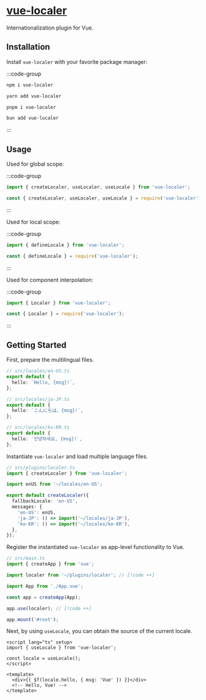 # [vue-localer](https://github.com/Vanilla-IceCream/vue-localer)

Internationalization plugin for Vue.

## Installation

Install `vue-localer` with your favorite package manager:

:::code-group

```sh [npm]
npm i vue-localer
```

```sh [Yarn]
yarn add vue-localer
```

```sh [pnpm]
pnpm i vue-localer
```

```sh [Bun]
bun add vue-localer
```

:::

## Usage

Used for global scope:

:::code-group

```ts [ESM]
import { createLocaler, useLocaler, useLocale } from 'vue-localer';
```

```ts [CJS]
const { createLocaler, useLocaler, useLocale } = require('vue-localer');
```

:::

Used for local scope:

:::code-group

```ts [ESM]
import { defineLocale } from 'vue-localer';
```

```ts [CJS]
const { defineLocale } = require('vue-localer');
```

:::

Used for component interpolation:

:::code-group

```ts [ESM]
import { Localer } from 'vue-localer';
```

```ts [CJS]
const { Localer } = require('vue-localer');
```

:::

## Getting Started

First, prepare the multilingual files.

```ts
// src/locales/en-US.ts
export default {
  hello: `Hello, {msg}!`,
};

// src/locales/ja-JP.ts
export default {
  hello: `こんにちは、{msg}!`,
};

// src/locales/ko-KR.ts
export default {
  hello: `안녕하세요, {msg}!`,
};
```

Instantiate `vue-localer` and load multiple language files.

```ts
// src/plugins/localer.ts
import { createLocaler } from 'vue-localer';

import enUS from '~/locales/en-US';

export default createLocaler({
  fallbackLocale: 'en-US',
  messages: {
    'en-US': enUS,
    'ja-JP': () => import('~/locales/ja-JP'),
    'ko-KR': () => import('~/locales/ko-KR'),
  },
});
```

Register the instantiated `vue-localer` as app-level functionality to Vue.

```ts
// src/main.ts
import { createApp } from 'vue';

import localer from '~/plugins/localer'; // [!code ++]

import App from './App.vue';

const app = createApp(App);

app.use(localer); // [!code ++]

app.mount('#root');
```

Next, by using `useLocale`, you can obtain the source of the current locale.

```vue
<script lang="ts" setup>
import { useLocale } from 'vue-localer';

const locale = useLocale();
</script>

<template>
  <div>{{ $f(locale.hello, { msg: 'Vue' }) }}</div>
  <!-- Hello, Vue! -->
</template>
```
